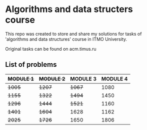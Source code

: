 # Algorithms and data structers course
This repo was created to store and share my solutions for tasks of 'algorithms and data structures' course in ITMO University.

Original tasks can be found on acm.timus.ru

## List of problems 
| ~~__MODULE 1__~~ |  ~~__MODULE 2__~~ |   __MODULE 3__ |  __MODULE 4__ | 
|---|---|---|---|
| ~~1005~~ | ~~1207~~ | ~~1067~~ | 1080 |
| ~~1155~~ | ~~1322~~ | ~~1494~~ | 1450 |
| ~~1296~~ | ~~1444~~ | ~~1521~~ | 1160 |
| ~~1401~~ | ~~1604~~ | 1628 | 1162 |
| ~~2025~~ | ~~1726~~ | 1650 | 1806 |
